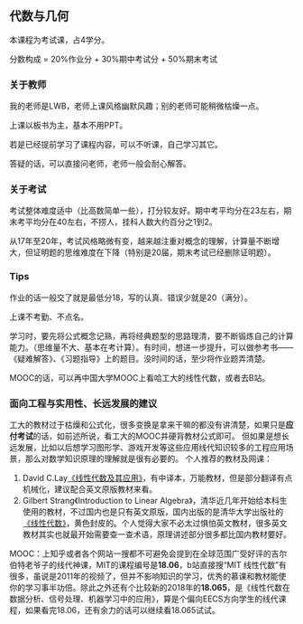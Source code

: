 ## 代数与几何

本课程为考试课，占4学分。

分数构成 = 20%作业分 + 30%期中考试分 + 50%期末考试

### 关于教师

我的老师是LWB，老师上课风格幽默风趣；别的老师可能稍微枯燥一点。

上课以板书为主，基本不用PPT。

若是已经提前学习了课程内容，可以不听课，自己学习其它。

答疑的话，可以直接问老师，老师一般会耐心解答。

### 关于考试

考试整体难度适中（比高数简单一些），打分较友好。期中考平均分在23左右，期末考平均分在40左右，不捞人，挂科人数大约百分之1到2。

从17年至20年，考试风格略微有变，越来越注重对概念的理解，计算量不断增大，但证明题的思维难度在下降（特别是20届，期末考试已经删除证明题）。

### Tips

作业的话一般交了就是最低分18，写的认真、错误少就是20（满分）。

上课不考勤、不点名。

学习时，要先将公式概念记熟，再将经典题型的思路理清，要不断锻炼自己的计算能力。（思维量不大、基本在考计算）。有时间，想进一步提升，可以做参考书——《疑难解答》、《习题指导》上的题目。没时间的话，至少将作业题弄清楚。

MOOC的话，可以再中国大学MOOC上看哈工大的线性代数，或者去B站。

### 面向工程与实用性、长远发展的建议

工大的教材过于枯燥和公式化，很多变换是拿来干嘛的都没有讲清楚，如果只是**应付考试**的话，如前述所说，看工大的MOOC并硬背教材公式即可。
但如果是想长远发展，比如以后想学习图形学、游戏开发等这些应用线代知识较多的工程应用场景，那么对数学知识原理的理解就是很有必要的。
个人推荐的教材及网课：
1. David C.Lay[《线性代数及其应用》](http://product.dangdang.com/25305591.html)，有中译本，万能教材，但是部分翻译有点机械化，建议配合英文原版教材来看。
2. Gilbert Strang《Introduction to Linear Algebra》，清华近几年开始给本科生使用的教材，不过国内也是只有英文原版，国内出版的是清华大学出版社的[《线性代数》](http://product.dangdang.com/27927107.html)，黄色封皮的。个人觉得大家不必太过惧怕英文教材，很多英文教材其实也就最开始需要查一查术语，原理讲述部分很多都比国内教材要好。

MOOC：上知乎或者各个网站一搜都不可避免会提到在全球范围广受好评的吉尔伯特老爷子的线代神课，MIT的课程编号是**18.06**，b站直接搜“MIT 线性代数”有很多，虽说是2011年的视频了，但并不影响知识的学习，优秀的慕课和教材能使你的学习事半功倍。除此之外还有个比较新的2018年的**18.065**，是《线性代数在数据分析、信号处理、机器学习中的应用》，算是个偏向EECS方向学生的线代课程，如果看完18.06，还有余力的话可以继续看18.065试试。
